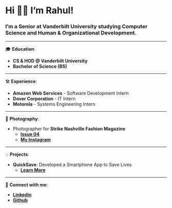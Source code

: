 
# Hi 👋🏼 I’m Rahul!

### I’m a Senior at Vanderbilt University studying Computer Science and Human & Organizational Development.

---

🎓 **Education**:
- **CS & HOD @ Vanderbilt University**
- **Bachelor of Science (BS)**

---

🛠 **Experience**:
- **Amazon Web Services** - Software Development Intern
- **Dover Corporation** - IT Intern
- **Motorola** - Systems Engineering Intern

---

📸 **Photography**:
- Photographer for **Strike Nashville Fashion Magazine**
  - [**Issue 04**](https://issuu.com/strike_magazine/docs/issue04-digital-revised_1_)
  - [**My Instagram**](https://www.instagram.com/rahulkoull/)

---

💡 **Projects**:
- **QuickSave**: Developed a Smartphone App to Save Lives
  - [**Learn More**](https://www.nctv17.org/news/quicksave-the-app-that-could-potentially-save-lives/)

---

🔗 **Connect with me**:
- [**Linkedin**](https://www.linkedin.com/in/rahul-koull/)
- [**Github**](https://github.com/rahulkoul123)

